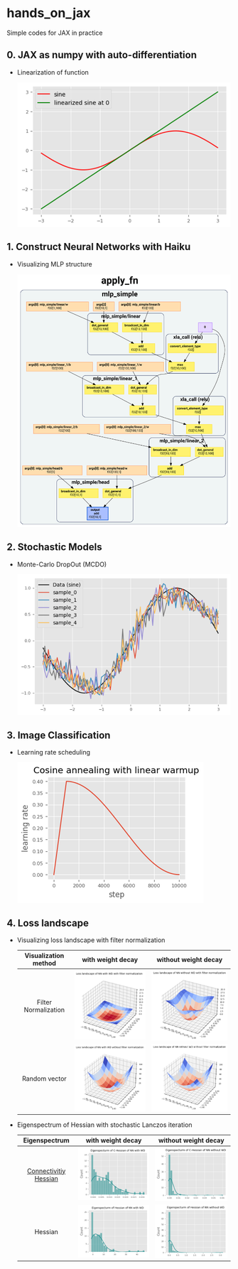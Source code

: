 # hands_on_jax
Simple codes for JAX in practice

## 0. JAX as numpy with auto-differentiation

* Linearization of function
  
  ![Alt text](./figs/linearization.png)

## 1. Construct Neural Networks with Haiku

* Visualizing MLP structure
  
  ![Alt text](./figs/mlp.svg)

## 2. Stochastic Models

* Monte-Carlo DropOut (MCDO)
  
  ![Alt text](./figs/mcdo.png)

## 3. Image Classification

* Learning rate scheduling
  
  ![Alt text](./figs/lr_sched.png)

## 4. Loss landscape

* Visualizing loss landscape with filter normalization
  
  | Visualization method | with weight decay | without weight decay |
  |:---:|:---:|:---:|
  | Filter Normalization | ![Alt text](./figs/wd_fn.png) | ![Alt text](./figs/wowd_fn.png) |
  | Random vector | ![Alt text](./figs/wd_rv.png) | ![Alt text](./figs/wowd_rv.png) |

* Eigenspectrum of Hessian with stochastic Lanczos iteration

  | Eigenspectrum | with weight decay | without weight decay |
  |:---:|:---:|:---:|
  | [Connectivitiy Hessian](https://arxiv.org/abs/2209.15208) | ![Alt text](./figs/wd_chess.png) | ![Alt text](./figs/wowd_chess.png) |
  | Hessian | ![Alt text](./figs/wd_hess.png) | ![Alt text](./figs/wowd_hess.png) |